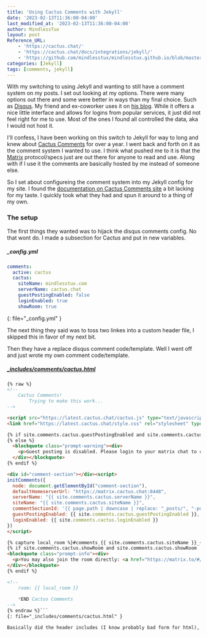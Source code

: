 ```yaml
---
title: 'Using Cactus Comments with Jekyll'
date: '2023-02-13T11:36:00-04:00'
last_modified_at: '2023-02-13T11:36:00-04:00'
author: MindlessTux
layout: post
Reference_URL:
    - 'https://cactus.chat/'
    - 'https://cactus.chat/docs/integrations/jekyll/'
    - 'https://github.com/mindlesstux/mindlesstux.github.io/blob/master/_includes/comments/cactus.html'
categories: [Jekyll]
tags: [comments, jekyll]
---
```


With my switching to using Jekyll and wanting to still have a comment system on my posts.  I set out looking at my options.  There were many options out there and some were better in ways than my final choice.  Such as [Disqus](https://disqus.com/).  My friend and ex-coworker uses it on [his blog](https://www.unixdude.net/).  While it offers a nice little interface and allows for logins from popular services, it just did not feel right for me to use.  Most of the ones I found all controlled the data, aka I would not host it.  

<!--readmore-->

I'll confess, I have been working on this switch to Jekyll for way to long and knew about [Cactus Comments](https://cactus.chat/) for over a year.  I went back and forth on it as the comment system I wanted to use.  I think what pushed me to it is that the [Matrix](https://matrix.org) protocol/specs just are out there for anyone to read and use.  Along with if I use it the comments are basically hosted by me instead of someone else.

So I set about configureing the comment system into my Jekyll config for my site.  I found the [documentation on Cactus Comments site](https://cactus.chat/docs/integrations/jekyll/) a bit lacking for my taste.  I quickly took what they had and spun it around to a thing of my own.

### The setup
The first things they wanted was to hijack the disqus comments config.  No that wont do.  I made a subsection for Cactus and put in new variables.

##### **_config.yml**
```yaml
comments:
  active: cactus
  cactus:
    siteName: mindlesstux.com
    serverName: cactus.chat
    guestPostingEnabled: false
    loginEnabled: true
    showRoom: true
```
{: file="_config.yml" }

The next thing they said was to toss two linkes into a custom header file, I skipped this in favor of my next bit.

Then they have a replace disqus comment code/template.  Well I went off and just wrote my own comment code/template.

##### **[_includes/comments/cactus.html](https://github.com/mindlesstux/mindlesstux.github.io/blob/master/_includes/comments/cactus.html)**
```html
{% raw %}
<!--
    Cactus Comments!
        Trying to make this work...
-->

<script src="https://latest.cactus.chat/cactus.js" type="text/javascript"></script>
<link href="https://latest.cactus.chat/style.css" rel="stylesheet" type="text/css"></link>

{% if site.comments.cactus.guestPostingEnabled and site.comments.cactus.guestPostingEnabled != "" and site.comments.cactus.guestPostingEnabled != nil %}
{% else %}
  <blockquote class="prompt-warning"><div>
    <p>Guest posting is disabled. Please login to your matrix chat to comment.</p>
  </div></blockquote>
{% endif %}

<div id="comment-section"></div><script>
initComments({
  node: document.getElementById("comment-section"),
  defaultHomeserverUrl: "https://matrix.cactus.chat:8448",
  serverName: "{{ site.comments.cactus.serverName }}",
  siteName: "{{ site.comments.cactus.siteName }}",
  commentSectionId: '{{ page.path | downcase | replace: "_posts/", "-posts--" }}',
  guestPostingEnabled: {{ site.comments.cactus.guestPostingEnabled }},
  loginEnabled: {{ site.comments.cactus.loginEnabled }}
})
</script>

{% capture local_room %}#comments_{{ site.comments.cactus.siteName }}_{{ page.path | downcase | replace: "_posts/", "-posts--" }}:{{ site.comments.cactus.serverName }}{% endcapture%}
{% if site.comments.cactus.showRoom and site.comments.cactus.showRoom != "" and site.comments.cactus.showRoom != nil %}
<blockquote class="prompt-info"><div>
  <p>You may also join the room directly: <a href="https://matrix.to/#/{{ local_room | url_encode }}>">{{ local_room }}</a></p>
</div></blockquote>
{% endif %}

<!--
    room: {{ local_room }}
    
    *END Cactus Comments
-->
{% endraw %}```
{: file="_includes/comments/cactus.html" }

Basically did the header includes (I know probably bad form for html), and setup all the comment bits.  I made use of my new options and throw up a warning box if guest comments are disabled.  I also have a handy link to the matrix chat room that acts as the storage space for the comments.  I also made the comment section id a bit more understandable instead of just a url.
